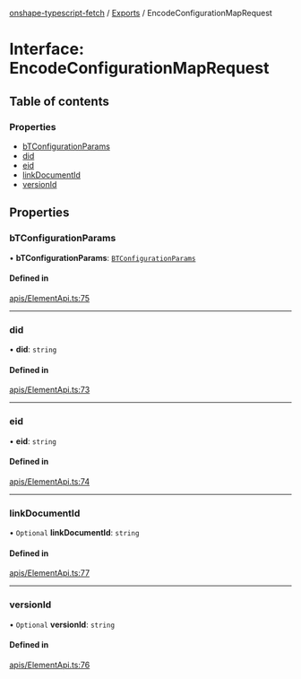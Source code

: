 [onshape-typescript-fetch](../README.md) / [Exports](../modules.md) / EncodeConfigurationMapRequest

# Interface: EncodeConfigurationMapRequest

## Table of contents

### Properties

- [bTConfigurationParams](EncodeConfigurationMapRequest.md#btconfigurationparams)
- [did](EncodeConfigurationMapRequest.md#did)
- [eid](EncodeConfigurationMapRequest.md#eid)
- [linkDocumentId](EncodeConfigurationMapRequest.md#linkdocumentid)
- [versionId](EncodeConfigurationMapRequest.md#versionid)

## Properties

### bTConfigurationParams

• **bTConfigurationParams**: [`BTConfigurationParams`](BTConfigurationParams.md)

#### Defined in

[apis/ElementApi.ts:75](https://github.com/toebes/onshape-typescript-fetch/blob/3e11ae1/apis/ElementApi.ts#L75)

___

### did

• **did**: `string`

#### Defined in

[apis/ElementApi.ts:73](https://github.com/toebes/onshape-typescript-fetch/blob/3e11ae1/apis/ElementApi.ts#L73)

___

### eid

• **eid**: `string`

#### Defined in

[apis/ElementApi.ts:74](https://github.com/toebes/onshape-typescript-fetch/blob/3e11ae1/apis/ElementApi.ts#L74)

___

### linkDocumentId

• `Optional` **linkDocumentId**: `string`

#### Defined in

[apis/ElementApi.ts:77](https://github.com/toebes/onshape-typescript-fetch/blob/3e11ae1/apis/ElementApi.ts#L77)

___

### versionId

• `Optional` **versionId**: `string`

#### Defined in

[apis/ElementApi.ts:76](https://github.com/toebes/onshape-typescript-fetch/blob/3e11ae1/apis/ElementApi.ts#L76)
